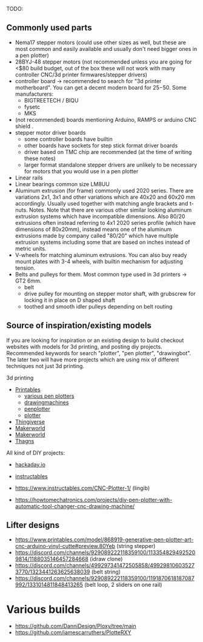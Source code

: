 TODO:

## Commonly used parts

* Nema17 stepper motors (could use other sizes as well, but these are most common and easily available and usually don't need bigger ones in a pen plotter)
* 28BYJ-48 stepper motors (not recommended unless you are going for <$80 build budget, out of the box these will not work with many controller CNC/3d printer firmwares/stepper drivers)
* controller board -> recommended to search for "3d printer motherboard". You can get a decent modern board for $25-$50. Some manufacturers:
  - BIGTREETECH / BIQU
  - fysetc 
  - MKS
* (not recommended) boards mentioning Arduino, RAMPS or arduino CNC shield .
* stepper motor driver boards
  - some controller boards have builtin
  - other boards have sockets for step stick format driver boards
  - driver based on TMC chip are recommended (at the time of writing these notes)
  - larger format standalone stepper drivers are unlikely to be necessary for motors that you would use in a pen plotter
* Linear rails
* Linear bearings common size LM8UU
* Aluminum extrusion (for frame) commonly used 2020 series. There are variations 2x1, 3x1 and other variations which are 40x20 and 60x20 mm accordingly. Usually used together with matching angle brackets and t-nuts. Notes. Note that there are various other similar looking aluminum extrusion systems which have incompatible dimensions. Also 80/20 extrusions often instead referring to 4x1 2020 series profile (which have dimensions of 80x20mm), instead means one of the aluminum extrusions made by company called "80/20" which have multiple extrusion systems including some that are based on inches instead of metric units.
* V-wheels for matching aluminum extrusions. You can also buy ready mount plates with 3-4 wheels, with builtin mechanism for adjusting tension.
* Belts and pulleys for them. Most common type used in 3d printers -> GT2 6mm. 
  - belt
  - drive pulley for mounting on stepper motor shaft, with grubscrew for locking it in place on D shaped shaft
  - toothed and smooth idler pulleys depending on belt routing

## Source of inspiration/existing models

If you are looking for inspiration or an existing design to build checkout websites with models for 3d printing, and posting diy projects. Recommended keywords for search "plotter", "pen plotter", "drawingbot". The later two will have more projects which are using mix of different techniques not just 3d printing.

3d printing
* [Printables](https://www.printables.com/search/models?q=plotter)
   * [various pen plotters](https://www.printables.com/@Kabacis_332837/collections/1870431)
   * [drawingmachines](https://www.printables.com/search/models?q=tag%3Adrawingmachine)
   * [penplotter](https://www.printables.com/search/models?q=tag%3Apenplotter)
   * [plotter](https://www.printables.com/search/models?q=tag%3Aplotter)
* [Thingiverse](https://www.thingiverse.com/search?q=plotter)
* [Makerworld](https://makerworld.com/en/search/models?keyword=plotter)
* [Makerworld](https://makerworld.com/en/search/models?keyword=plotter)
* [Thagns](https://thangs.com/search/pen%20plotter?scope=all)

All kind of DIY projects:
* [hackaday.io](https://hackaday.io/search?term=pen+plotter)
* [instructables](https://www.instructables.com/search/?q=plotter&projects=all)

* https://www.instructables.com/CNC-Plotter-1/  (lingib)
* https://howtomechatronics.com/projects/diy-pen-plotter-with-automatic-tool-changer-cnc-drawing-machine/ 


## Lifter designs


* https://www.printables.com/model/868919-generative-pen-plotter-art-cnc-arduino-vinyl-cutte#preview.80Yeb (string stepper)
* https://discord.com/channels/929089222118359100/1133548294925209814/1188035146457284668 (idraw clone)
* https://discord.com/channels/499297341472505858/499298106035273770/1323441263625638039 (belt string)
* https://discord.com/channels/929089222118359100/1191870618187087992/1331014811848413265 (belt loop, 2 sliders on one rail)


# Various builds
* https://github.com/DanniDesign/Ploxy/tree/main
* https://github.com/jamescarruthers/PlotteRXY